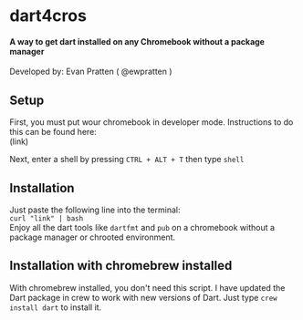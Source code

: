 # dart4cros
#### A way to get dart installed on any Chromebook without a package manager
Developed by: Evan Pratten ( @ewpratten )

## Setup
First, you must put wour chromebook in developer mode. Instructions to do this can be found here: <br> (link) <br>

Next, enter a shell by pressing `CTRL + ALT + T` then type `shell`

## Installation
Just paste the following line into the terminal:<br>
`curl "link" | bash`<br>
Enjoy all the dart tools like `dartfmt` and `pub` on a chromebook without a package manager or chrooted environment.

## Installation with chromebrew installed
With chromebrew installed, you don't need this script. I have updated the Dart package in crew to work with new versions of Dart. Just type `crew install dart` to install it.
